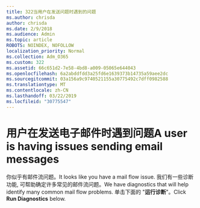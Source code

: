 ```yaml
---
title: 322当用户在发送问题时遇到的问题
ms.author: chrisda
author: chrisda
ms.date: 2/9/2018
ms.audience: Admin
ms.topic: article
ROBOTS: NOINDEX, NOFOLLOW
localization_priority: Normal
ms.collection: Adm_O365
ms.custom: 322
ms.assetid: 66c651d2-7e58-4bd8-a009-05065e644043
ms.openlocfilehash: 6a2abddfdd3a25fd6e1639373b14735a59aee2dc
ms.sourcegitcommit: 03a156a9c9740521155a30775492c7dff0982588
ms.translationtype: MT
ms.contentlocale: zh-CN
ms.lasthandoff: 03/22/2019
ms.locfileid: "30775547"
---
```

# <a name="a-user-is-having-issues-sending-email-messages"></a><span data-ttu-id="b949a-102">用户在发送电子邮件时遇到问题</span><span class="sxs-lookup"><span data-stu-id="b949a-102">A user is having issues sending email messages</span></span>

<span data-ttu-id="b949a-103">你似乎有邮件流问题。</span><span class="sxs-lookup"><span data-stu-id="b949a-103">It looks like you have a mail flow issue.</span></span> <span data-ttu-id="b949a-104">我们有一些诊断功能, 可帮助确定许多常见的邮件流问题。</span><span class="sxs-lookup"><span data-stu-id="b949a-104">We have diagnostics that will help identify many common mail flow problems.</span></span> <span data-ttu-id="b949a-105">单击下面的 "**运行诊断**"。</span><span class="sxs-lookup"><span data-stu-id="b949a-105">Click **Run Diagnostics** below.</span></span> 
  

